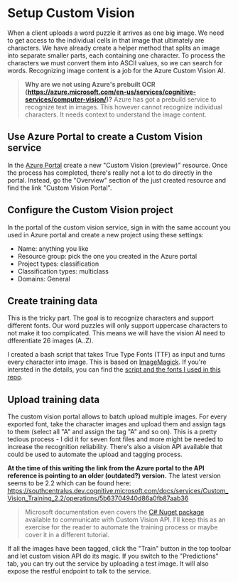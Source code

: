 # Setup Custom Vision

When a client uploads a word puzzle it arrives as one big image. We need to get access to the individual cells in that image that ultimately are characters. We have already create a helper method that splits an image into separate smaller parts, each containing one character. To process the characters we must convert them into ASCII values, so we can search for words. Recognizing image content is a job for the Azure Custom Vision AI.

> **Why are we not using Azure's prebuilt OCR (https://azure.microsoft.com/en-us/services/cognitive-services/computer-vision/)?**
Azure has got a prebuild service to recognize text in images. This however cannot recognize individual characters. It needs context to understand the image content.

## Use Azure Portal to create a Custom Vision service

In the [Azure Portal](https://portal.azure.com) create a new "Custom Vision (preview)" resource.  Once the process has completed, there's really not a lot to do directly in the portal. Instead, go the "Overview" section of the just created resource and find the link "Custom Vision Portal". 

## Configure the Custom Vision project

In the portal of the custom vision service, sign in with the same account you used in Azure portal and create a new project using these settings:

* Name: anything you like
* Resource group: pick the one you created in the Azure portal
* Project types: classification
* Classification types: multiclass
* Domains: General

## Create training data

This is the tricky part. The goal is to recognize characters and support different fonts. Our word puzzles will only support uppercase characters to not make it too complicated. This means we will have the vision AI need to dfferentiate 26 images (A..Z).

I created a bash script that takes True Type Fonts (TTF) as input and turns every character into image. This is based on [ImageMagick](http://www.imagemagick.org). If you're intersted in the details, you can find the [script and the fonts I used in this repo](/utils/TTFConverter).

## Upload training data

The custom vision portal allows to batch upload multiple images. For every exported font, take the character images and upload them and assign tags to them (select all "A" and assign the tag "A" and so on). This is a pretty tedious process - I did it for seven font files and more might be needed to increase the recognition reliability. There's also a vision API available that could be used to automate the upload and tagging process. 

**At the time of this writing the link from the Azure portal to the API reference is pointing to an older (outdated?) version.**  The latest version seems to be 2.2 which can be found here: https://southcentralus.dev.cognitive.microsoft.com/docs/services/Custom_Vision_Training_2.2/operations/5b63704940d86a0fb87aab36

> Microsoft documentation even covers the [C# Nuget package](https://docs.microsoft.com/en-us/azure/cognitive-services/custom-vision-service/csharp-tutorial) available to communicate with Custom Vision API. I'll keep this as an exercise for the reader to automate the training process or maybe cover it in a different tutorial.

If all the images have been tagged, click the "Train" button in the top toolbar and let custom vision API do its magic. If you switch to the "Predictions" tab, you can try out the service by uploading a test image. It will also expose the restful endpoint to talk to the service.